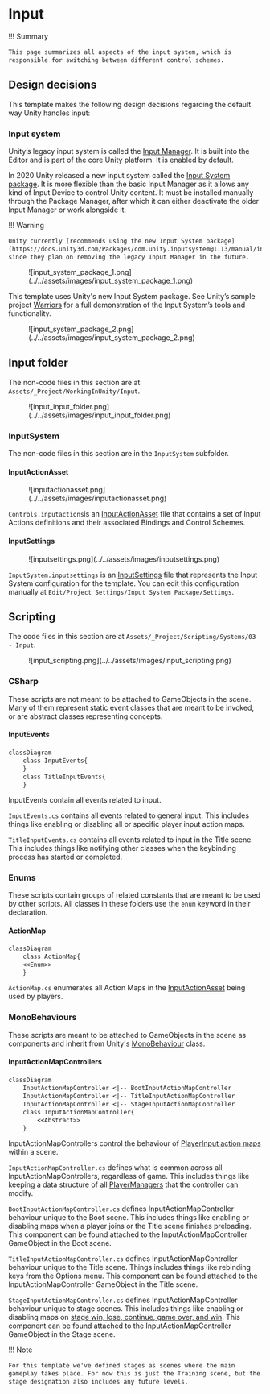 # Input

!!! Summary

    This page summarizes all aspects of the input system, which is responsible for switching between different control schemes.
    
## Design decisions

This template makes the following design decisions regarding the default way Unity handles input:

### Input system

Unity’s legacy input system is called the [Input Manager](https://docs.unity3d.com/Manual/class-InputManager.html). It is built into the Editor and is part of the core Unity platform. It is enabled by default.

In 2020 Unity released a new input system called the [Input System package](https://docs.unity3d.com/Packages/com.unity.inputsystem@1.13/manual/index.html). It is more flexible than the basic Input Manager as it allows any kind of Input Device to control Unity content. It must be installed manually through the Package Manager, after which it can either deactivate the older Input Manager or work alongside it.

!!! Warning

    Unity currently [recommends using the new Input System package](https://docs.unity3d.com/Packages/com.unity.inputsystem@1.13/manual/index.html#:~:text=It%27s%20intended%20to%20be%20a%20replacement%20for%20Unity%27s%20classic%20Input%20Manager) since they plan on removing the legacy Input Manager in the future.

<figure markdown="span">
    ![input_system_package_1.png](../../assets/images/input_system_package_1.png)
</figure>

 This template uses Unity's new Input System package. See Unity’s sample project [Warriors](https://unity.com/blog/technology/learn-the-input-system-with-updated-tutorials-and-our-sample-project-warriors) for a full demonstration of the Input System’s tools and functionality.<br>

<figure markdown="span">
    ![input_system_package_2.png](../../assets/images/input_system_package_2.png)
</figure>

## Input folder

The non-code files in this section are at `Assets/_Project/WorkingInUnity/Input`.

<figure markdown="span">
    ![input_input_folder.png](../../assets/images/input_input_folder.png)
</figure>

### InputSystem

The non-code files in this section are in the `InputSystem` subfolder.

#### InputActionAsset

<figure markdown="span">
    ![inputactionasset.png](../../assets/images/inputactionasset.png)
</figure>

`Controls.inputactions`is an [InputActionAsset](https://docs.unity3d.com/Packages/com.unity.inputsystem@1.0/api/UnityEngine.InputSystem.InputActionAsset.html) file that contains a set of Input Actions definitions and their associated Bindings and Control Schemes.

#### InputSettings

<figure markdown="span">
    ![inputsettings.png](../../assets/images/inputsettings.png)
</figure>

`InputSystem.inputsettings` is an [InputSettings](https://docs.unity3d.com/Packages/com.unity.inputsystem@1.0/manual/Settings.html) file that represents the Input System configuration for the template. You can edit this configuration manually at `Edit/Project Settings/Input System Package/Settings`.

## Scripting

The code files in this section are at `Assets/_Project/Scripting/Systems/03 - Input`.

<figure markdown="span">
    ![input_scripting.png](../../assets/images/input_scripting.png)
</figure>

### CSharp

These scripts are not meant to be attached to GameObjects in the scene. Many of them represent static event classes that are meant to be invoked, or are abstract classes representing concepts.

#### InputEvents

``` mermaid
classDiagram
    class InputEvents{
    }
    class TitleInputEvents{
    }
```

InputEvents contain all events related to input.

`InputEvents.cs` contains all events related to general input. This includes things like enabling or disabling all or specific player input action maps.

`TitleInputEvents.cs` contains all events related to input in the Title scene. This includes things like notifying other classes when the keybinding process has started or completed.

### Enums

These scripts contain groups of related constants that are meant to be used by other scripts. All classes in these folders use the `enum` keyword in their declaration.

#### ActionMap

``` mermaid
classDiagram
    class ActionMap{
    <<Enum>>
    }
```

`ActionMap.cs` enumerates all Action Maps in the [InputActionAsset](#inputactionasset) being used by players.

### MonoBehaviours

These scripts are meant to be attached to GameObjects in the scene as components and inherit from Unity's [MonoBehaviour](https://docs.unity3d.com/6000.0/Documentation/Manual/class-MonoBehaviour.html) class.

#### InputActionMapControllers

``` mermaid
classDiagram
    InputActionMapController <|-- BootInputActionMapController
    InputActionMapController <|-- TitleInputActionMapController
    InputActionMapController <|-- StageInputActionMapController
    class InputActionMapController{
        <<Abstract>>
    }
```

InputActionMapControllers control the behaviour of [PlayerInput action maps](https://docs.unity3d.com/Packages/com.unity.inputsystem@1.5/manual/PlayerInput.html#:~:text=When%20multiple%20Player%20Input%20components%20use%20the%20same%20Actions%2C%20the%20components%20automatically%20create%20private%20copies%20of%20the%20Actions) within a scene.

`InputActionMapController.cs` defines what is common across all InputActionMapControllers, regardless of game. This includes things like keeping a data structure of all [PlayerManagers](player.md#playermanagers) that the controller can modify.

`BootInputActionMapController.cs` defines InputActionMapController behaviour unique to the Boot scene. This includes things like enabling or disabling maps when a player joins or the Title scene finishes preloading. This component can be found attached to the InputActionMapController GameObject in the Boot scene.

`TitleInputActionMapController.cs` defines InputActionMapController behaviour unique to the Title scene. Things includes things like rebinding keys from the Options menu. This component can be found attached to the InputActionMapController GameObject in the Title scene.

`StageInputActionMapController.cs` defines InputActionMapController behaviour unique to stage scenes. This includes things like enabling or disabling maps on [stage win, lose, continue, game over, and win](game.md#stageevents). This component can be found attached to the InputActionMapController GameObject in the Stage scene.

!!! Note

    For this template we've defined stages as scenes where the main gameplay takes place. For now this is just the Training scene, but the stage designation also includes any future levels.